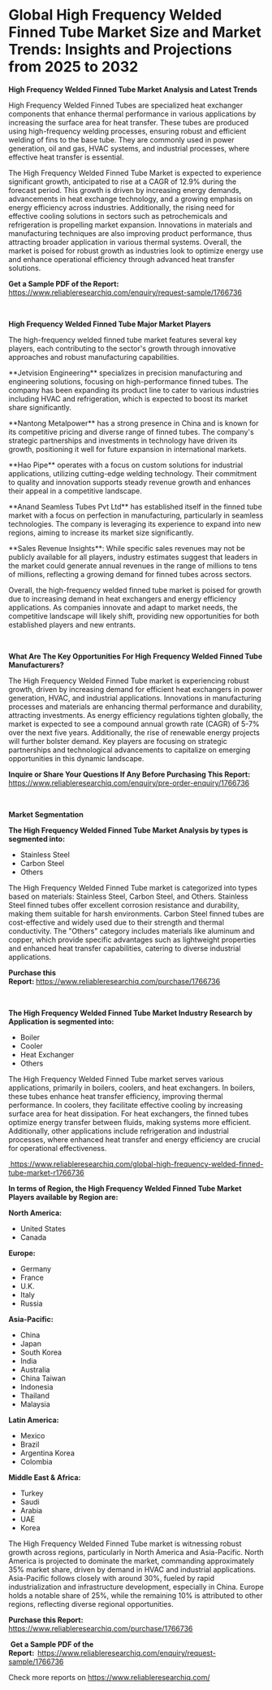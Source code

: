 <p><h1>Global High Frequency Welded Finned Tube Market Size and Market Trends: Insights and Projections from 2025 to 2032</h1></p><p><strong>High Frequency Welded Finned Tube Market Analysis and Latest Trends</strong></p>
<p><p>High Frequency Welded Finned Tubes are specialized heat exchanger components that enhance thermal performance in various applications by increasing the surface area for heat transfer. These tubes are produced using high-frequency welding processes, ensuring robust and efficient welding of fins to the base tube. They are commonly used in power generation, oil and gas, HVAC systems, and industrial processes, where effective heat transfer is essential.</p><p>The High Frequency Welded Finned Tube Market is expected to experience significant growth, anticipated to rise at a CAGR of 12.9% during the forecast period. This growth is driven by increasing energy demands, advancements in heat exchange technology, and a growing emphasis on energy efficiency across industries. Additionally, the rising need for effective cooling solutions in sectors such as petrochemicals and refrigeration is propelling market expansion. Innovations in materials and manufacturing techniques are also improving product performance, thus attracting broader application in various thermal systems. Overall, the market is poised for robust growth as industries look to optimize energy use and enhance operational efficiency through advanced heat transfer solutions.</p></p>
<p><strong>Get a Sample PDF of the Report:&nbsp;</strong> <a href="https://www.reliableresearchiq.com/enquiry/request-sample/1766736?utm_campaign=123&utm_medium=2&utm_source=Github&utm_content=ia&utm_term=27022025&utm_id=high-frequency-welded-finned-tube">https://www.reliableresearchiq.com/enquiry/request-sample/1766736</a></p>
<p>&nbsp;</p>
<p><strong>High Frequency Welded Finned Tube Major Market Players</strong></p>
<p><p>The high-frequency welded finned tube market features several key players, each contributing to the sector's growth through innovative approaches and robust manufacturing capabilities. </p><p>**Jetvision Engineering** specializes in precision manufacturing and engineering solutions, focusing on high-performance finned tubes. The company has been expanding its product line to cater to various industries including HVAC and refrigeration, which is expected to boost its market share significantly.</p><p>**Nantong Metalpower** has a strong presence in China and is known for its competitive pricing and diverse range of finned tubes. The company's strategic partnerships and investments in technology have driven its growth, positioning it well for future expansion in international markets.</p><p>**Hao Pipe** operates with a focus on custom solutions for industrial applications, utilizing cutting-edge welding technology. Their commitment to quality and innovation supports steady revenue growth and enhances their appeal in a competitive landscape.</p><p>**Anand Seamless Tubes Pvt Ltd** has established itself in the finned tube market with a focus on perfection in manufacturing, particularly in seamless technologies. The company is leveraging its experience to expand into new regions, aiming to increase its market size significantly.</p><p>**Sales Revenue Insights**: While specific sales revenues may not be publicly available for all players, industry estimates suggest that leaders in the market could generate annual revenues in the range of millions to tens of millions, reflecting a growing demand for finned tubes across sectors.</p><p>Overall, the high-frequency welded finned tube market is poised for growth due to increasing demand in heat exchangers and energy efficiency applications. As companies innovate and adapt to market needs, the competitive landscape will likely shift, providing new opportunities for both established players and new entrants.</p></p>
<p>&nbsp;</p>
<p><strong>What Are The Key Opportunities For High Frequency Welded Finned Tube Manufacturers?</strong></p>
<p><p>The High Frequency Welded Finned Tube market is experiencing robust growth, driven by increasing demand for efficient heat exchangers in power generation, HVAC, and industrial applications. Innovations in manufacturing processes and materials are enhancing thermal performance and durability, attracting investments. As energy efficiency regulations tighten globally, the market is expected to see a compound annual growth rate (CAGR) of 5-7% over the next five years. Additionally, the rise of renewable energy projects will further bolster demand. Key players are focusing on strategic partnerships and technological advancements to capitalize on emerging opportunities in this dynamic landscape.</p></p>
<p><strong>Inquire or Share Your Questions If Any Before Purchasing This Report:</strong> <a href="https://www.reliableresearchiq.com/enquiry/pre-order-enquiry/1766736?utm_campaign=123&utm_medium=2&utm_source=Github&utm_content=ia&utm_term=27022025&utm_id=high-frequency-welded-finned-tube">https://www.reliableresearchiq.com/enquiry/pre-order-enquiry/1766736</a></p>
<p>&nbsp;</p>
<p><strong>Market Segmentation</strong></p>
<p><strong>The High Frequency Welded Finned Tube Market Analysis by types is segmented into:</strong></p>
<p><ul><li>Stainless Steel</li><li>Carbon Steel</li><li>Others</li></ul></p>
<p><p>The High Frequency Welded Finned Tube market is categorized into types based on materials: Stainless Steel, Carbon Steel, and Others. Stainless Steel finned tubes offer excellent corrosion resistance and durability, making them suitable for harsh environments. Carbon Steel finned tubes are cost-effective and widely used due to their strength and thermal conductivity. The "Others" category includes materials like aluminum and copper, which provide specific advantages such as lightweight properties and enhanced heat transfer capabilities, catering to diverse industrial applications.</p></p>
<p><strong>Purchase this Report:&nbsp;</strong><a href="https://www.reliableresearchiq.com/purchase/1766736?utm_campaign=123&utm_medium=2&utm_source=Github&utm_content=ia&utm_term=27022025&utm_id=high-frequency-welded-finned-tube">https://www.reliableresearchiq.com/purchase/1766736</a></p>
<p>&nbsp;</p>
<p><strong>The High Frequency Welded Finned Tube Market Industry Research by Application is segmented into:</strong></p>
<p><ul><li>Boiler</li><li>Cooler</li><li>Heat Exchanger</li><li>Others</li></ul></p>
<p><p>The High Frequency Welded Finned Tube market serves various applications, primarily in boilers, coolers, and heat exchangers. In boilers, these tubes enhance heat transfer efficiency, improving thermal performance. In coolers, they facilitate effective cooling by increasing surface area for heat dissipation. For heat exchangers, the finned tubes optimize energy transfer between fluids, making systems more efficient. Additionally, other applications include refrigeration and industrial processes, where enhanced heat transfer and energy efficiency are crucial for operational effectiveness.</p></p>
<p><a href="https://www.reliableresearchiq.com/global-high-frequency-welded-finned-tube-market-r1766736?utm_campaign=123&utm_medium=2&utm_source=Github&utm_content=ia&utm_term=27022025&utm_id=high-frequency-welded-finned-tube">&nbsp;https://www.reliableresearchiq.com/global-high-frequency-welded-finned-tube-market-r1766736</a></p>
<p><strong>In terms of Region, the High Frequency Welded Finned Tube Market Players available by Region are:</strong></p>
<p>
    <p> <strong> North America: </strong>
        <ul>
            <li>United States</li>
            <li>Canada</li>
        </ul>
        </p> 
    <p> <strong> Europe: </strong>
        <ul>
            <li>Germany</li>
            <li>France</li>
            <li>U.K.</li>
            <li>Italy</li>
            <li>Russia</li>
        </ul>
        </p> 
    <p> <strong> Asia-Pacific: </strong>
        <ul>
            <li>China</li>
            <li>Japan</li>
            <li>South Korea</li>
            <li>India</li>
            <li>Australia</li>
            <li>China Taiwan</li>
            <li>Indonesia</li>
            <li>Thailand</li>
            <li>Malaysia</li>
        </ul>
        </p> 
    <p> <strong> Latin America: </strong>
        <ul>
            <li>Mexico</li>
            <li>Brazil</li>
            <li>Argentina Korea</li>
            <li>Colombia</li>
        </ul>
        </p> 
    <p> <strong> Middle East & Africa: </strong>
        <ul>
            <li>Turkey</li>
            <li>Saudi</li>
            <li>Arabia</li>
            <li>UAE</li>
            <li>Korea</li>
        </ul>
    </p>
    </p>
<p><p>The High Frequency Welded Finned Tube market is witnessing robust growth across regions, particularly in North America and Asia-Pacific. North America is projected to dominate the market, commanding approximately 35% market share, driven by demand in HVAC and industrial applications. Asia-Pacific follows closely with around 30%, fueled by rapid industrialization and infrastructure development, especially in China. Europe holds a notable share of 25%, while the remaining 10% is attributed to other regions, reflecting diverse regional opportunities.</p></p>
<p><strong>Purchase this Report: </strong><a href="https://www.reliableresearchiq.com/purchase/1766736?utm_campaign=123&utm_medium=2&utm_source=Github&utm_content=ia&utm_term=27022025&utm_id=high-frequency-welded-finned-tube">https://www.reliableresearchiq.com/purchase/1766736</a></p>
<p>&nbsp;<strong>Get a Sample PDF of the Report:&nbsp;&nbsp;</strong><a href="https://www.reliableresearchiq.com/enquiry/request-sample/1766736?utm_campaign=123&utm_medium=2&utm_source=Github&utm_content=ia&utm_term=27022025&utm_id=high-frequency-welded-finned-tube">https://www.reliableresearchiq.com/enquiry/request-sample/1766736</a></p>
<p><strong></strong></p>
<p>Check more reports on <a href="https://www.reliableresearchiq.com/?utm_campaign=123&utm_medium=2&utm_source=Github&utm_content=ia&utm_term=27022025&utm_id=high-frequency-welded-finned-tube">https://www.reliableresearchiq.com/</a></p>